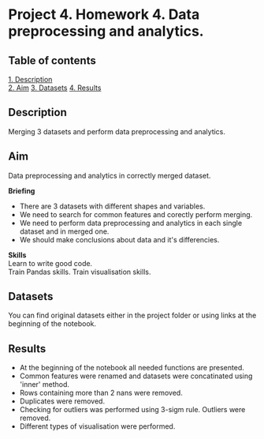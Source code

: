 # Project 4. Homework 4. Data preprocessing and analytics.

## Table of contents
[1. Description](https://github.com/ekaterinatao/Tutorial_projects/tree/main/project_4/README.md#Description)  
[2. Aim](https://github.com/ekaterinatao/Tutorial_projects/tree/main/project_4/README.md#Aim)
[3. Datasets](https://github.com/ekaterinatao/Tutorial_projects/tree/main/project_4/README.md#Datasets)
[4. Results](https://github.com/ekaterinatao/Tutorial_projects/tree/main/project_4/README.md#Results)

## Description
Merging 3 datasets and perform data preprocessing and analytics.

## Aim
Data preprocessing and analytics in correctly merged dataset.

**Briefing**  
- There are 3 datasets with different shapes and variables.
- We need to search for common features and corectly perform merging.
- We need to perform data preprocessing and analytics in each single dataset and in merged one.
- We should make conclusions about data and it's differencies.

**Skills**  
Learn to write good code.  
Train Pandas skills.
Train visualisation skills.

## Datasets
You can find original datasets either in the project folder or using links at the beginning of the notebook.

## Results
- At the beginning of the notebook all needed functions are presented.
- Common features were renamed and datasets were concatinated using 'inner' method.
- Rows containing more than 2 nans were removed.
- Duplicates were removed.
- Checking for outliers was performed using 3-sigm rule. Outliers were removed.
- Different types of visualisation were performed.